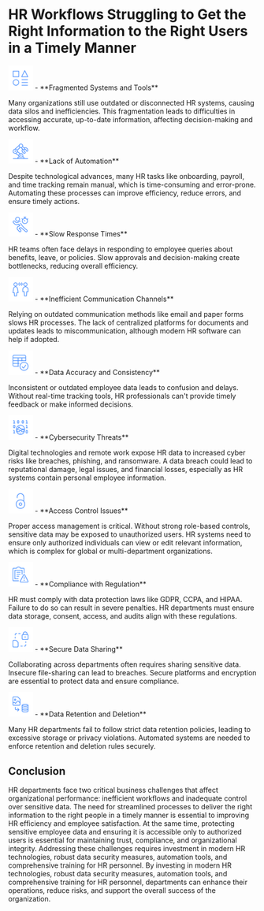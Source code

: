 # HR Workflows Struggling to Get the Right Information to the Right Users in a Timely Manner

<img width="50" alt="image" src="business_challenge_assets/1.png">
- **Fragmented Systems and Tools**

Many organizations still use outdated or disconnected HR systems, causing data silos and inefficiencies. This fragmentation leads to difficulties in accessing accurate, up-to-date information, affecting decision-making and workflow.

<img width="50" alt="image" src="business_challenge_assets/2.png">
- **Lack of Automation**

Despite technological advances, many HR tasks like onboarding, payroll, and time tracking remain manual, which is time-consuming and error-prone. Automating these processes can improve efficiency, reduce errors, and ensure timely actions.

<img width="50" alt="image" src="business_challenge_assets/3.png">
- **Slow Response Times**

HR teams often face delays in responding to employee queries about benefits, leave, or policies. Slow approvals and decision-making create bottlenecks, reducing overall efficiency.

<img width="50" alt="image" src="business_challenge_assets/4.png">
- **Inefficient Communication Channels**

Relying on outdated communication methods like email and paper forms slows HR processes. The lack of centralized platforms for documents and updates leads to miscommunication, although modern HR software can help if adopted.

<img width="50" alt="image" src="business_challenge_assets/5.png">
- **Data Accuracy and Consistency**

Inconsistent or outdated employee data leads to confusion and delays. Without real-time tracking tools, HR professionals can't provide timely feedback or make informed decisions.

<img width="50" alt="image" src="business_challenge_assets/6.png">
- **Cybersecurity Threats**

Digital technologies and remote work expose HR data to increased cyber risks like breaches, phishing, and ransomware. A data breach could lead to reputational damage, legal issues, and financial losses, especially as HR systems contain personal employee information.

<img width="50" alt="image" src="business_challenge_assets/7.png">
- **Access Control Issues**

Proper access management is critical. Without strong role-based controls, sensitive data may be exposed to unauthorized users. HR systems need to ensure only authorized individuals can view or edit relevant information, which is complex for global or multi-department organizations.

<img width="50" alt="image" src="business_challenge_assets/8.png">
- **Compliance with Regulation**

HR must comply with data protection laws like GDPR, CCPA, and HIPAA. Failure to do so can result in severe penalties. HR departments must ensure data storage, consent, access, and audits align with these regulations.

<img width="50" alt="image" src="business_challenge_assets/9.png">
- **Secure Data Sharing**

Collaborating across departments often requires sharing sensitive data. Insecure file-sharing can lead to breaches. Secure platforms and encryption are essential to protect data and ensure compliance.

<img width="50" alt="image" src="business_challenge_assets/10.png">
- **Data Retention and Deletion**

Many HR departments fail to follow strict data retention policies, leading to excessive storage or privacy violations. Automated systems are needed to enforce retention and deletion rules securely.

## Conclusion
HR departments face two critical business challenges that affect organizational performance: inefficient workflows and inadequate control over sensitive data. The need for streamlined processes to deliver the right information to the right people in a timely manner is essential to improving HR efficiency and employee satisfaction. At the same time, protecting sensitive employee data and ensuring it is accessible only to authorized users is essential for maintaining trust, compliance, and organizational integrity.
Addressing these challenges requires investment in modern HR technologies, robust data security measures, automation tools, and comprehensive training for HR personnel. By investing in modern HR technologies, robust data security measures, automation tools, and comprehensive training for HR personnel, departments can enhance their operations, reduce risks, and support the overall success of the organization.
